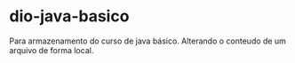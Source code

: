 # dio-java-basico
Para armazenamento do curso de java básico.
Alterando o conteudo de um arquivo de forma local.
